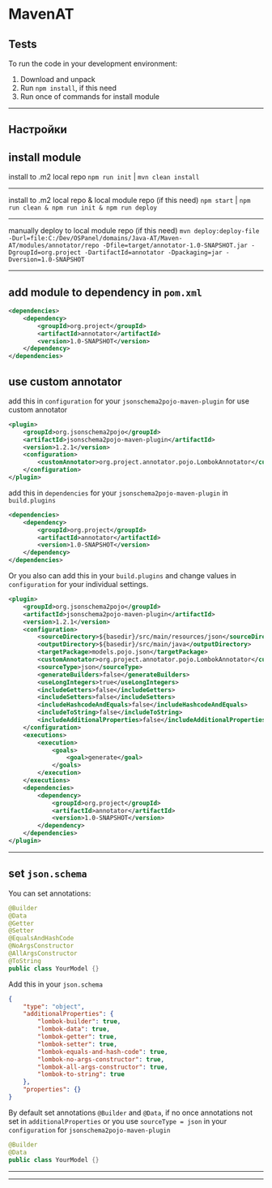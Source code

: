 MavenAT
======================

Tests
-----------
To run the code in your development environment:

1. Download and unpack
2. Run `npm install`, if this need
3. Run once of commands for install module

***********************************************

Настройки
-----

install module
-----
install to .m2 local repo
`npm run init` | `mvn clean install`

-----
install to .m2 local repo & local module repo (if this need)
`npm start` | `npm run clean & npm run init & npm run deploy`

-----
manually deploy to local module repo (if this need)
`mvn deploy:deploy-file -Durl=file:C:/Dev/OSPanel/domains/Java-AT/Maven-AT/modules/annotator/repo -Dfile=target/annotator-1.0-SNAPSHOT.jar -DgroupId=org.project -DartifactId=annotator -Dpackaging=jar -Dversion=1.0-SNAPSHOT`

***********************************************

add module to dependency in `pom.xml`
-----

```xml
<dependencies>
    <dependency>
        <groupId>org.project</groupId>
        <artifactId>annotator</artifactId>
        <version>1.0-SNAPSHOT</version>
    </dependency>
</dependencies>
```

use custom annotator
-----

add this in `configuration` for your `jsonschema2pojo-maven-plugin` for use custom annotator

```xml
<plugin>
    <groupId>org.jsonschema2pojo</groupId>
    <artifactId>jsonschema2pojo-maven-plugin</artifactId>
    <version>1.2.1</version>
    <configuration>
        <customAnnotator>org.project.annotator.pojo.LombokAnnotator</customAnnotator>
    </configuration>
</plugin>
```

add this in `dependencies` for your `jsonschema2pojo-maven-plugin` in `build.plugins`

```xml
<dependencies>
    <dependency>
        <groupId>org.project</groupId>
        <artifactId>annotator</artifactId>
        <version>1.0-SNAPSHOT</version>
    </dependency>
</dependencies>
```

Or you also can add this in your `build.plugins` and change values in `configuration` for your individual settings.

```xml
<plugin>
    <groupId>org.jsonschema2pojo</groupId>
    <artifactId>jsonschema2pojo-maven-plugin</artifactId>
    <version>1.2.1</version>
    <configuration>
        <sourceDirectory>${basedir}/src/main/resources/json</sourceDirectory>
        <outputDirectory>${basedir}/src/main/java</outputDirectory>
        <targetPackage>models.pojo.json</targetPackage>
        <customAnnotator>org.project.annotator.pojo.LombokAnnotator</customAnnotator>
        <sourceType>json</sourceType>
        <generateBuilders>false</generateBuilders>
        <useLongIntegers>true</useLongIntegers>
        <includeGetters>false</includeGetters>
        <includeSetters>false</includeSetters>
        <includeHashcodeAndEquals>false</includeHashcodeAndEquals>
        <includeToString>false</includeToString>
        <includeAdditionalProperties>false</includeAdditionalProperties>
    </configuration>
    <executions>
        <execution>
            <goals>
                <goal>generate</goal>
            </goals>
        </execution>
    </executions>
    <dependencies>
        <dependency>
            <groupId>org.project</groupId>
            <artifactId>annotator</artifactId>
            <version>1.0-SNAPSHOT</version>
        </dependency>
    </dependencies>
</plugin>
```

***********************************************

set `json.schema`
-----

You can set annotations:
```java
@Builder
@Data
@Getter
@Setter
@EqualsAndHashCode
@NoArgsConstructor
@AllArgsConstructor
@ToString
public class YourModel {}
```

Add this in your `json.schema`

```json
{
    "type": "object",
    "additionalProperties": {
        "lombok-builder": true,
        "lombok-data": true,
        "lombok-getter": true,
        "lombok-setter": true,
        "lombok-equals-and-hash-code": true,
        "lombok-no-args-constructor": true,
        "lombok-all-args-constructor": true,
        "lombok-to-string": true
    },
    "properties": {}
}
```

By default set annotations `@Builder` and `@Data`, if no once annotations not set in `additionalProperties` or you use `sourceType = json` in your `configuration` for `jsonschema2pojo-maven-plugin`
```java
@Builder
@Data
public class YourModel {}
```

***********************************************

***********************************************
